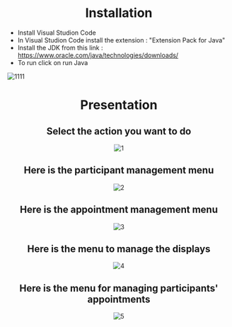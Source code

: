 <div align="center">
  
# Installation
  
</div>
  
 - Install Visual Studion Code
 - In Visual Studion Code install the extension : "Extension Pack for Java"
 - Install the JDK from this link : https://www.oracle.com/java/technologies/downloads/
 - To run click on run Java
  
  ![1111](https://github.com/YassineProDev/Java_AppointmentBookManagement/assets/120946916/4786b8dc-863e-4f80-8480-a81c99067c6c)

<div align="center">
  
# Presentation
  
  
## Select the action you want to do
![1](https://github.com/YassineProDev/Java_AppointmentBookManagement/assets/120946916/a9c70c5f-8cf5-415e-b56a-af72782f4f57)
  
## Here is the participant management menu
![2](https://github.com/YassineProDev/Java_AppointmentBookManagement/assets/120946916/7138ea65-782e-4818-85f5-b340ee3cee9b)

## Here is the appointment management menu
![3](https://github.com/YassineProDev/Java_AppointmentBookManagement/assets/120946916/a842e961-4ac6-455b-a65e-6fc71bec7256)

## Here is the menu to manage the displays
![4](https://github.com/YassineProDev/Java_AppointmentBookManagement/assets/120946916/e57248c0-2f99-4c48-b872-aef7ef50ad14)
  
## Here is the menu for managing participants' appointments
![5](https://github.com/YassineProDev/Java_AppointmentBookManagement/assets/120946916/ecba44da-5782-4c21-b508-324e874e3b8c)

</div>
